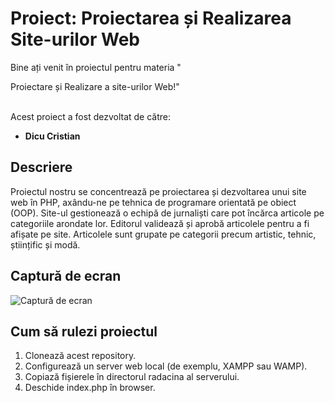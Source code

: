 # Proiect: Proiectarea și Realizarea Site-urilor Web

Bine ați venit în proiectul pentru materia "<p>Proiectare și Realizare a site-urilor Web!"</p>
<br>
Acest proiect a fost dezvoltat de către:
- **Dicu Cristian**

## Descriere

Proiectul nostru se concentrează pe proiectarea și dezvoltarea unui site web în PHP, axându-ne pe tehnica de programare orientată pe obiect (OOP). Site-ul gestionează o echipă de jurnaliști care pot încărca articole pe categoriile arondate lor. Editorul validează și aprobă articolele pentru a fi afișate pe site. Articolele sunt grupate pe categorii precum artistic, tehnic, științific și modă.

## Captură de ecran

![Captură de ecran](welcome-screen.png)

## Cum să rulezi proiectul

1. Clonează acest repository.
2. Configurează un server web local (de exemplu, XAMPP sau WAMP).
3. Copiază fișierele în directorul radacina al serverului.
4. Deschide index.php în browser.

